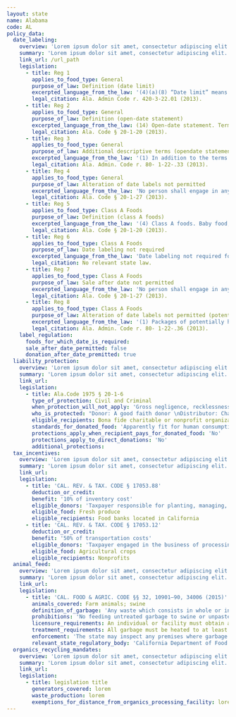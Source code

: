 ```yaml
---
layout: state
name: Alabama
code: AL
policy_data:
  date_labeling:
    overview: 'Lorem ipsum dolor sit amet, consectetur adipiscing elit. Curabitur tellus mi, consequat at laoreet eget, vestibulum nec dolor. Vivamus volutpat quam ac quam bibendum rutrum.'
    summary: 'Lorem ipsum dolor sit amet, consectetur adipiscing elit. Curabitur tellus mi, consequat at laoreet eget, vestibulum nec dolor. Vivamus volutpat quam ac quam bibendum rutrum.'
    link_url: /url_path
    legislation:
      - title: Reg 1
        applies_to_food_type: General
        purpose_of_law: Definition (date limit)
        excerpted_language_from_the_law: '(4)(a)(8) “Date limit” means all terms reasonably construed to mean food is not intended to be used or sold after the date limit, or that food quality is best before the date limit, and includes but is not limited to the terms “Sell By;” “Freeze By;” “Sell or Freeze By;” “Not to be Sold After;” “Best if Used By;” “Best if Purchased By,” “Expiration;” or other similar designations.'
        legal_citation: Ala. Admin Code r. 420-3-22.01 (2013).
      - title: Reg 2
        applies_to_food_type: General
        purpose_of_law: Definition (open-date statement)
        excerpted_language_from_the_law: (14) Open-date statement. Terms “Sell By”; “Freeze By”; “Sell or Freeze By”; “Not to be Sold After”; “Best if Used By”; “Expiration”; or other terms as defined by rules or regulations; or a date without additional words shall be considered an open-date statement
        legal_citation: Ala. Code § 20-1-20 (2013).
      - title: Reg 3
        applies_to_food_type: General
        purpose_of_law: Additional descriptive terms (opendate statement)
        excerpted_language_from_the_law: '(1) In addition to the terms listed in §20-1-20 (definitions) for (14) open date statements, the following list of terms and other terms with similar import, shall also be included and considered as open date statements: (a) “For full fresh flavor use by” (b) “For best quality purchase and use by date shown” (c) “Use/freeze by” (d) “Prepare or freeze by” (e) “For wholesome great taste, serve before date stamped below” (f) “Best when purchase by date” (g) “Best if sold by” (h) “Best used by” (i) “Product expiration” (j) “Expiration date” (k) “Best by” (l) “Best before” (m) “Best when purchase by” (n) “Use before” (o) “Use by” (p) “Full freshness until date shown when stored unopened at 40 or below” (q) “Prepare by” (r) “Fresh until” (s) “Use or freeze by” (t) “Sell or use by” (u) “Freshness through”'
        legal_citation: Ala. Admin. Code r. 80- 1-22-.33 (2013).
      - title: Reg 4
        applies_to_food_type: General
        purpose_of_law: Alteration of date labels not permitted
        excerpted_language_from_the_law: 'No person shall engage in any of the following activities within this state: . . . (3)a. Obscure, remove, or otherwise render illegible any information appearing on beverage labels, packages, or containers related to production information, best before dates, or other disclosure printed on, affixed to, or appearing on the labels, packages, or containers. b. This subdivision shall not apply to any alteration of a beverage label, package, or container made by, or at the direction of, either the owner of the trademark rights to the brand that appears on the beverage label, package, or container or an authorized manufacturer of the beverage. c. This subdivision shall not apply to alcoholic beverages as defined in Section 28-3-1. d. This subdivision shall not apply to any entity, organization, or association, including, but not limited to, a nonprofit or other fund-raising organization that does not operate for a commercial purpose. (4)a. Store or transport any beverage product that bears a labeling that has been obscured, removed, or rendered illegible as described in subdivision (3). b. This subdivision shall not apply to any alteration of a beverage label, package, or container made by, or at the direction of, either the owner of the trademark rights to the brand that appears on the beverage label, package, or container or an authorized manufacturer of the beverage.'
        legal_citation: Ala. Code § 20-1-27 (2013).
      - title: Reg 5
        applies_to_food_type: Class A Foods
        purpose_of_law: Definition (class A foods)
        excerpted_language_from_the_law: '(4) Class A foods. Baby food, infant formula, and potentially hazardous food.'
        legal_citation: Ala. Code § 20-1-20 (2013).
      - title: Reg 6
        applies_to_food_type: Class A Foods
        purpose_of_law: Date labeling not required
        excerpted_language_from_the_law: 'Date labeling not required for Class A food products in Alabama (with the exception of infant formula, which is federally regulated).'
        legal_citation: No relevant state law.
      - title: Reg 7
        applies_to_food_type: Class A Foods
        purpose_of_law: Sale after date not permitted
        excerpted_language_from_the_law: 'No person shall engage in any of the following activities within this state: . . . (2) Sell or offer for sale out-of-date Class A foods which include baby food, infant formula, and potentially hazardous food.'
        legal_citation: Ala. Code § 20-1-27 (2013).
      - title: Reg 8
        applies_to_food_type: Class A Foods
        purpose_of_law: Alteration of date labels not permitted (potentially hazardous foods)
        excerpted_language_from_the_law: '(1) Packages of potentially hazardous foods bearing an open date statement are not to be repacked or relabeled or otherwise altered in a manner that would change the open date statement originally placed on the package. It is not permissible to reprocess products by freezing, slicing, grinding, cubing, dicing, marinating, chopping, or other similar methods unless the original open date statement is maintained on the product label.'
        legal_citation: Ala. Admin. Code r. 80- 1-22-.36 (2013).
    label_regulation:
      foods_for_which_date_is_required:
      sale_after_date_permitted: false
      donation_after_date_premitted: true
  liability_protection:
    overview: 'Lorem ipsum dolor sit amet, consectetur adipiscing elit. Curabitur tellus mi, consequat at laoreet eget, vestibulum nec dolor. Vivamus volutpat quam ac quam bibendum rutrum.'
    summary: 'Lorem ipsum dolor sit amet, consectetur adipiscing elit. Curabitur tellus mi, consequat at laoreet eget, vestibulum nec dolor. Vivamus volutpat quam ac quam bibendum rutrum.'
    link_url:
    legislation:
      - title: Ala.Code 1975 § 20-1-6
        type_of_protection: Civil and Criminal
        when_protection_will_not_apply: 'Gross negligence, recklessness, or intentional misconduct'
        who_is_protected: "Donor: A good faith donor \nDistributor: Charitable or nonprofit organization"
        eligible_recipients: Bona fide charitable or nonprofit organization
        standards_for_donated_food: 'Apparently fit for human consumption; includes food not readily marketable due to appearance, freshness, grade, or surplus'
        protections_apply_when_recipient_pays_for_donated_food: 'No'
        protections_apply_to_direct_donations: 'No'
        additional_protections:
  tax_incentives:
    overview: 'Lorem ipsum dolor sit amet, consectetur adipiscing elit. Curabitur tellus mi, consequat at laoreet eget, vestibulum nec dolor. Vivamus volutpat quam ac quam bibendum rutrum.'
    summary: 'Lorem ipsum dolor sit amet, consectetur adipiscing elit. Curabitur tellus mi, consequat at laoreet eget, vestibulum nec dolor. Vivamus volutpat quam ac quam bibendum rutrum.'
    link_url:
    legislation:
      - title: 'CAL. REV. & TAX. CODE § 17053.88'
        deduction_or_credit:
        benefit: '10% of inventory cost'
        eligible_donors: 'Taxpayer responsible for planting, managing, and harvesting crops'
        eligible_food: Fresh produce
        eligible_recipients: Food banks located in California
      - title: 'CAL. REV. & TAX. CODE § 17053.12'
        deduction_or_credit:
        benefit: '50% of transportation costs'
        eligible_donors: 'Taxpayer engaged in the business of processing, distributing, or selling agricultural products'
        eligible_food: Agricultural crops
        eligible_recipients: Nonprofits
  animal_feed:
    overview: 'Lorem ipsum dolor sit amet, consectetur adipiscing elit. Curabitur tellus mi, consequat at laoreet eget, vestibulum nec dolor. Vivamus volutpat quam ac quam bibendum rutrum.'
    summary: 'Lorem ipsum dolor sit amet, consectetur adipiscing elit. Curabitur tellus mi, consequat at laoreet eget, vestibulum nec dolor. Vivamus volutpat quam ac quam bibendum rutrum.'
    link_url:
    legislation:
      - title: 'CAL. FOOD & AGRIC. CODE §§ 32, 10901–90, 34006 (2015)'
        animals_covered: Farm animals; swine
        definition_of_garbage: 'Any waste which consists in whole or in part of any animal waste that results from the handling, preparing, cooking, and consuming of food, including the o al from any animal carcass or from any part of an animal carcass. It does not, however, include such waste from ordinary household operations that is fed directly to swine on the premises. § 10901 (2015).'
        prohibitions: 'No feeding untreated garbage to swine or unpasteurized milk to farm animals. Exception for ndividuals feeding household garbage. §§ 10901–90, 34006 (2015).'
        licensure_requirements: An individual or facility must obtain an annual license from the state before feeding garbage to swine. § 10981 (2015).
        treatment_requirements: All garbage must be heated to at least 212 degrees Fahrenheit or boiling point for at least 30 minutes or else treated in some other manner approved by the state. § 10952 (2015).
        enforcement: 'The state may inspect any premises where garbage is fed to swine and may order a facility to cease garbage-feeding operations. § 10922 (2015). The state may inspect records pertaining to garbage-feeding operations. § 10923 (2015). The state may refuse to issue, revoke, or suspend the license of an individual or facility that violates the garbage-feeding rule. § 10987 (2015).'
        relevant_state_regulatory_body: 'California Department of Food and Agriculture (§ 32 (2015)), www.cdfa.ca.gov/.'
  organics_recycling_mandates:
    overview: 'Lorem ipsum dolor sit amet, consectetur adipiscing elit. Curabitur tellus mi, consequat at laoreet eget, vestibulum nec dolor. Vivamus volutpat quam ac quam bibendum rutrum.'
    summary: 'Lorem ipsum dolor sit amet, consectetur adipiscing elit. Curabitur tellus mi, consequat at laoreet eget, vestibulum nec dolor. Vivamus volutpat quam ac quam bibendum rutrum.'
    link_url:
    legislation:
      - title: legislation title
        generators_covered: lorem
        waste_production: lorem
        exemptions_for_distance_from_organics_processing_facility: lorem
---
```

